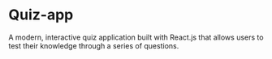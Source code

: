 # Quiz-app
A modern, interactive quiz application built with React.js that allows users to test their knowledge through a series of questions.
